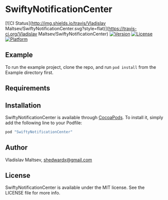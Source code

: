 # SwiftyNotificationCenter

[![CI Status](http://img.shields.io/travis/Vladislav Maltsev/SwiftyNotificationCenter.svg?style=flat)](https://travis-ci.org/Vladislav Maltsev/SwiftyNotificationCenter)
[![Version](https://img.shields.io/cocoapods/v/SwiftyNotificationCenter.svg?style=flat)](http://cocoapods.org/pods/SwiftyNotificationCenter)
[![License](https://img.shields.io/cocoapods/l/SwiftyNotificationCenter.svg?style=flat)](http://cocoapods.org/pods/SwiftyNotificationCenter)
[![Platform](https://img.shields.io/cocoapods/p/SwiftyNotificationCenter.svg?style=flat)](http://cocoapods.org/pods/SwiftyNotificationCenter)

## Example

To run the example project, clone the repo, and run `pod install` from the Example directory first.

## Requirements

## Installation

SwiftyNotificationCenter is available through [CocoaPods](http://cocoapods.org). To install
it, simply add the following line to your Podfile:

```ruby
pod "SwiftyNotificationCenter"
```

## Author

Vladislav Maltsev, shedwardx@gmail.com

## License

SwiftyNotificationCenter is available under the MIT license. See the LICENSE file for more info.
